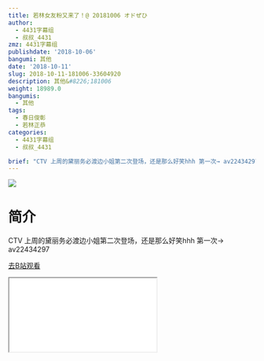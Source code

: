 ```yaml
---
title: 若林女友粉又来了！@ 20181006 オドぜひ
author:
  - 4431字幕组
  - 叔叔_4431
zmz: 4431字幕组
publishdate: '2018-10-06'
bangumi: 其他
date: '2018-10-11'
slug: 2018-10-11-181006-33604920
description: 其他&#8226;181006
weight: 18989.0
bangumis:
  - 其他
tags:
  - 春日俊彰
  - 若林正恭
categories:
  - 4431字幕组
  - 叔叔_4431

brief: "CTV 上周的黛丽务必渡边小姐第二次登场，还是那么好笑hhh 第一次→ av22434297"
---
```

![](https://i.imgur.com/CzePdPr.jpg)
# 简介  
CTV
上周的黛丽务必渡边小姐第二次登场，还是那么好笑hhh
第一次→　av22434297  

[去B站观看](https://www.bilibili.com/video/av33604920/)
<div class ="resp-container"><iframe class="testiframe" src="//player.bilibili.com/player.html?aid=33604920"", scrolling="no", allowfullscreen="true" > </iframe></div> 
